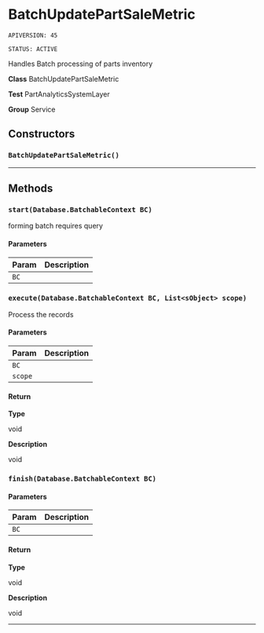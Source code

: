 # BatchUpdatePartSaleMetric

`APIVERSION: 45`

`STATUS: ACTIVE`

Handles Batch processing of parts inventory


**Class** BatchUpdatePartSaleMetric


**Test** PartAnalyticsSystemLayer


**Group** Service

## Constructors
### `BatchUpdatePartSaleMetric()`
---
## Methods
### `start(Database.BatchableContext BC)`

forming batch requires query

#### Parameters

|Param|Description|
|---|---|
|`BC`||

### `execute(Database.BatchableContext BC, List<sObject> scope)`

Process the records

#### Parameters

|Param|Description|
|---|---|
|`BC`||
|`scope`||

#### Return

**Type**

void

**Description**

void

### `finish(Database.BatchableContext BC)`
#### Parameters

|Param|Description|
|---|---|
|`BC`||

#### Return

**Type**

void

**Description**

void

---
